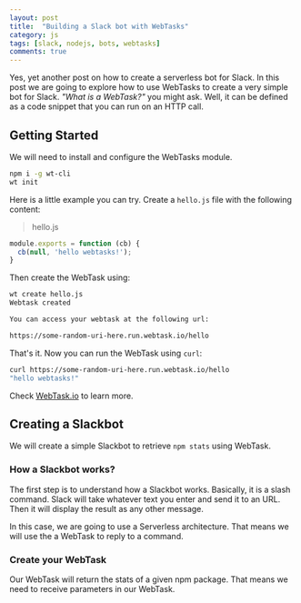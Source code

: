 ```yaml
---
layout: post
title:  "Building a Slack bot with WebTasks"
category: js
tags: [slack, nodejs, bots, webtasks]
comments: true
---
```


Yes, yet another post on how to create a serverless bot for Slack. In this post we are going to explore how to use WebTasks to create a very simple bot for Slack. _"What is a WebTask?"_ you might ask. Well, it can be defined as a code snippet that you can run on an HTTP call.

## Getting Started
We will need to install and configure the WebTasks module.

```bash
npm i -g wt-cli
wt init
```
Here is a little example you can try. Create a `hello.js` file with the following content:

> hello.js

```js
module.exports = function (cb) {
  cb(null, 'hello webtasks!');
}
```

Then create the WebTask using:

```bash
wt create hello.js
Webtask created

You can access your webtask at the following url:

https://some-random-uri-here.run.webtask.io/hello
```

That's it. Now you can run the WebTask using `curl`:

```bash
curl https://some-random-uri-here.run.webtask.io/hello
"hello webtasks!"
```
 
Check [WebTask.io](https://webtask.io) to learn more.

## Creating a Slackbot

We will create a simple Slackbot to retrieve `npm stats` using WebTask. 

### How a Slackbot works?

The first step is to understand how a Slackbot works. Basically, it is a slash command. Slack will take whatever text you enter and send it to an URL. Then it will display the result as any other message.

In this case, we are going to use a Serverless architecture. That means we will use the a WebTask to reply to a command. 

### Create your WebTask 

Our WebTask will return the stats of a given npm package. That means we need to receive parameters in our WebTask. 

